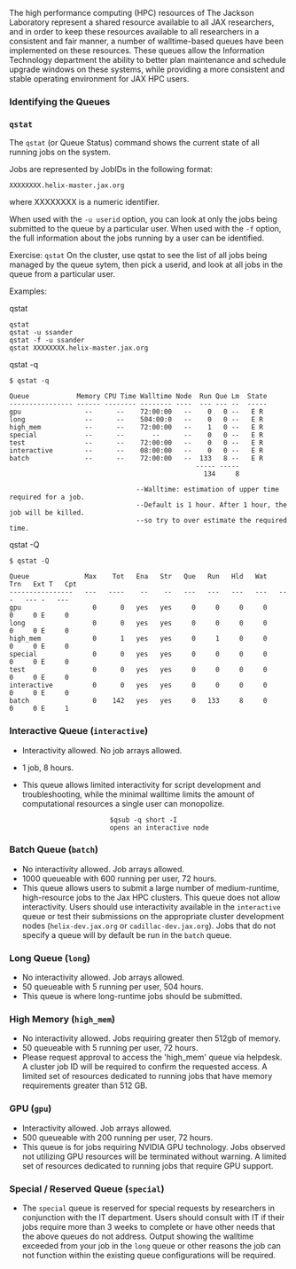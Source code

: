 The high performance computing (HPC) resources of The Jackson Laboratory represent a shared resource available to all JAX researchers, and in order to keep these resources available to all researchers in a consistent and fair manner, a number of walltime-based queues have been implemented on these resources.  These queues allow the Information Technology department the ability to better plan maintenance and schedule upgrade windows on these systems, while providing a more consistent and stable operating environment for JAX HPC users.

### Identifying the Queues

### `qstat`

The `qstat` (or Queue Status) command shows the current state of all running jobs on the system.

Jobs are represented by JobIDs in the following format:

~~~
XXXXXXXX.helix-master.jax.org
~~~

where XXXXXXXX is a numeric identifier.

When used with the `-u userid` option, you can look at only the jobs being submitted to the queue by a particular user. When used with the `-f` option, the full information about the jobs running by a user can be identified.

Exercise: `qstat`
On the cluster, use qstat to see the list of all jobs being managed by the queue sytem, then pick a userid, and look at all jobs in the queue from a particular user.

Examples:

qstat

~~~
qstat
qstat -u ssander
qstat -f -u ssander
qstat XXXXXXXX.helix-master.jax.org
~~~

qstat -q

~~~
$ qstat -q
~~~

~~~
Queue            Memory CPU Time Walltime Node  Run Que Lm  State
---------------- ------ -------- -------- ----  --- --- --  -----
gpu                --      --    72:00:00   --    0   0 --   E R
long               --      --    504:00:0   --    0   0 --   E R
high_mem           --      --    72:00:00   --    1   0 --   E R
special            --      --       --      --    0   0 --   E R
test               --      --    72:00:00   --    0   0 --   E R
interactive        --      --    08:00:00   --    0   0 --   E R
batch              --      --    72:00:00   --  133   8 --   E R
                                               ----- -----
                                                 134     8
~~~


                                    --Walltime: estimation of upper time required for a job. 
                                    --Default is 1 hour. After 1 hour, the job will be killed. 
                                    --so try to over estimate the required time. 

qstat -Q

~~~
$ qstat -Q
~~~

~~~
Queue              Max    Tot   Ena   Str   Que   Run   Hld   Wat   Trn   Ext T   Cpt
----------------   ---   ----    --    --   ---   ---   ---   ---   ---   --- -   ---
gpu                  0      0   yes   yes     0     0     0     0     0     0 E     0
long                 0      0   yes   yes     0     0     0     0     0     0 E     0
high_mem             0      1   yes   yes     0     1     0     0     0     0 E     0
special              0      0   yes   yes     0     0     0     0     0     0 E     0
test                 0      0   yes   yes     0     0     0     0     0     0 E     0
interactive          0      0   yes   yes     0     0     0     0     0     0 E     0
batch                0    142   yes   yes     0   133     8     0     0     0 E     1
~~~


### Interactive Queue (`interactive`)

* Interactivity allowed.  No job arrays allowed.
* 1 job, 8 hours.
* This queue allows limited interactivity for script development and troubleshooting, while the minimal walltime limits the amount of computational resources a single user can monopolize.

                            $qsub -q short -I
                            opens an interactive node

### Batch Queue (`batch`)

* No interactivity allowed. Job arrays allowed.
* 1000 queueable with 600 running per user, 72 hours.
* This queue allows users to submit a large number of medium-runtime, high-resource jobs to the Jax HPC clusters.  This queue does not allow interactivity.  Users should use interactivity available in the `interactive` queue or test their submissions on the appropriate cluster development nodes (`helix-dev.jax.org` or `cadillac-dev.jax.org`). Jobs that do not specify a queue will by default be run in the `batch` queue.

### Long Queue (`long`)

* No interactivity allowed. Job arrays allowed.
* 50 queueable with 5 running per user, 504 hours.
* This queue is where long-runtime jobs should be submitted.

### High Memory (`high_mem`)
  
* No interactivity allowed. Jobs requiring greater then 512gb of memory.
* 50 queueable with 5 running per user, 72 hours.
* Please request approval to access the 'high_mem' queue via helpdesk. A cluster job ID will be required to confirm the requested access. A limited set of resources dedicated to running jobs that have memory requirements greater than 512 GB.  

### GPU (`gpu`)

* Interactivity allowed. Job arrays allowed.
* 500 queueable with 200 running per user, 72 hours.
* This queue is for jobs requiring NVIDIA GPU technology.  Jobs observed not utilizing GPU resources will be terminated without warning. A limited set of resources dedicated to running jobs that require GPU support.

### Special / Reserved Queue (`special`)

* The `special` queue is reserved for special requests by researchers in conjunction with the IT department.  Users should consult with IT if their jobs require more than 3 weeks to complete or have other needs that the above queues do not address.  Output showing the walltime exceeded from your job in the `long` queue or other reasons the job can not function within the existing queue configurations will be required.
